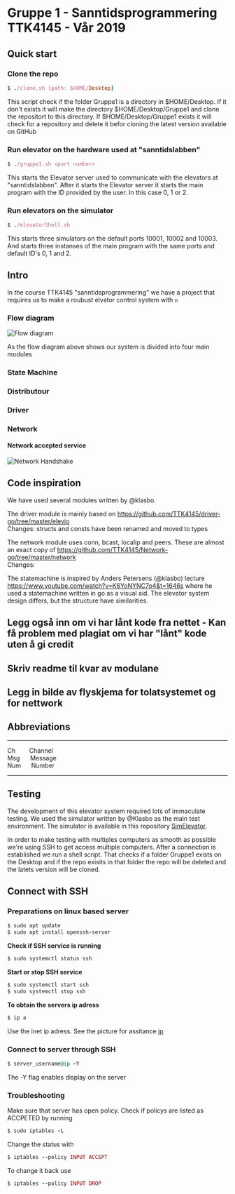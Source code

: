# Gruppe 1 - Sanntidsprogrammering TTK4145 - Vår 2019

## Quick start 

### Clone the repo
```ruby 
$ ./clone.sh [path: $HOME/Desktop]
```
This script check if the folder Gruppe1 is a directory in $HOME/Desktop. If it don't exists it will make the directory $HOME/Desktop/Gruppe1 and clone the repositort to this directory. If $HOME/Desktop/Gruppe1 exists it will check for a repository and delete it befor cloning the latest version available on GitHub

### Run elevator on the hardware used at "sanntidslabben"

```ruby 
$ ./gruppe1.sh <port number>
```
This starts the Elevator server used to communicate with the elevators at "sanntidslabben". After it starts the Elevator server it starts the main program with the ID provided by the user. In this case 0, 1 or 2. 

### Run elevators on the simulator
```ruby 
$ ./elevatorShell.sh
```
This starts three simulators on the default ports 10001, 10002 and 10003. And starts three instanses of the main 
program with the same ports and default ID's 0, 1 and 2.


## Intro
In the course TTK4145 "sanntidsprogrammering" we have a project that requires us to make a 
roubust elvator control system with `n`

### Flow diagram
![Flow diagram](https://i.imgur.com/fSjjoZ9.png)


As the flow diagram above shows our system is divided into four main modules
### State Machine

### Distributour

### Driver

### Network
#### Network accepted service

![Network Handshake](https://i.imgur.com/ubruIMN.png)







## Code inspiration
We have used several modules written by @klasbo.

The driver module is mainly based on https://github.com/TTK4145/driver-go/tree/master/elevio<br />
Changes: structs and consts have been renamed and moved to types


The network module uses conn, bcast, localip and peers. These are almost an exact copy of https://github.com/TTK4145/Network-go/tree/master/network<br />
Changes:

The statemachine is inspired by Anders Petersens (@klasbo) lecture https://www.youtube.com/watch?v=K6YoNYNC7o4&t=1646s where he used a statemachine written in go as a visual aid. The elevator system design differs, but the structure have similarities.


## Legg også inn om vi har lånt kode fra nettet - Kan få problem med plagiat om vi har "lånt" kode uten å gi credit 

## Skriv readme til kvar av modulane

## Legg in bilde av flyskjema for tolatsystemet og for nettwork



## Abbreviations
___
Ch   &nbsp;&nbsp;&nbsp;&nbsp;&nbsp;&nbsp;   Channel <br />
Msg  &nbsp;&nbsp;&nbsp;&nbsp;   Message <br />
Num  &nbsp;&nbsp;&nbsp;&nbsp;   Number <br />
___




## Testing
The development of this elevator system required lots of immaculate testing. We used the simulator written by @Klasbo as the main test environment. The simulator is available in this repository [SimElevator](https://github.com/TTK4145-students-2019/project-group-1/blob/master/SimElevatorServer). 

In order to make testing with multiples computers as smooth as possible we're using SSH to get access multiple computers. After a connection is established we run a shell script. That checks if a folder Gruppe1 exists on the Desktop and if the repo exisits in that folder the repo will be deleted and the latets version will be cloned.




## Connect with SSH

### Preparations on linux based server
```ruby 
$ sudo apt update
$ sudo apt install openssh-server
```
**Check if SSH service is running**
```ruby 
$ sudo systemctl status ssh
```

**Start or stop SSH service**
```ruby 
$ sudo systemctl start ssh
$ sudo systemctl stop ssh
```

**To obtain the servers ip adress**
```ruby 
$ ip a
```
Use the inet ip adress. See the picture for assitance 
[ip](https://i.imgur.com/McevWcV.png)

### Connect to server through SSH
```ruby 
$ server_username@ip -Y 
```
The -Y flag enables display on the server

### Troubleshooting 
Make sure that server has open policy. Check if policys are listed as ACCPETED by running
```ruby 
$ sudo iptables -L
```
Change the status with
```ruby 
$ iptables --policy INPUT ACCEPT
```
To change it back use
```ruby 
$ iptables --policy INPUT DROP
```


